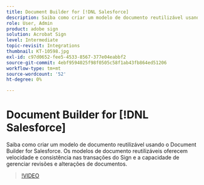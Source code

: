 ```yaml
---
title: Document Builder for [!DNL Salesforce]
description: Saiba como criar um modelo de documento reutilizável usando o Document Builder para Salesforce
role: User, Admin
product: adobe sign
solution: Acrobat Sign
level: Intermediate
topic-revisit: Integrations
thumbnail: KT-10598.jpg
exl-id: c97d0652-fee5-4533-8567-377e04eabbf2
source-git-commit: 4ebf9594025f98f0505c58f1ab43fb864ed51206
workflow-type: tm+mt
source-wordcount: '52'
ht-degree: 0%

---
```


# Document Builder for [!DNL Salesforce]

Saiba como criar um modelo de documento reutilizável usando o Document Builder for Salesforce. Os modelos de documento reutilizáveis oferecem velocidade e consistência nas transações do Sign e a capacidade de gerenciar revisões e alterações de documentos.

>[!VIDEO](https://video.tv.adobe.com/v/3409414?quality=12&learn=on&hidetitle=true)
